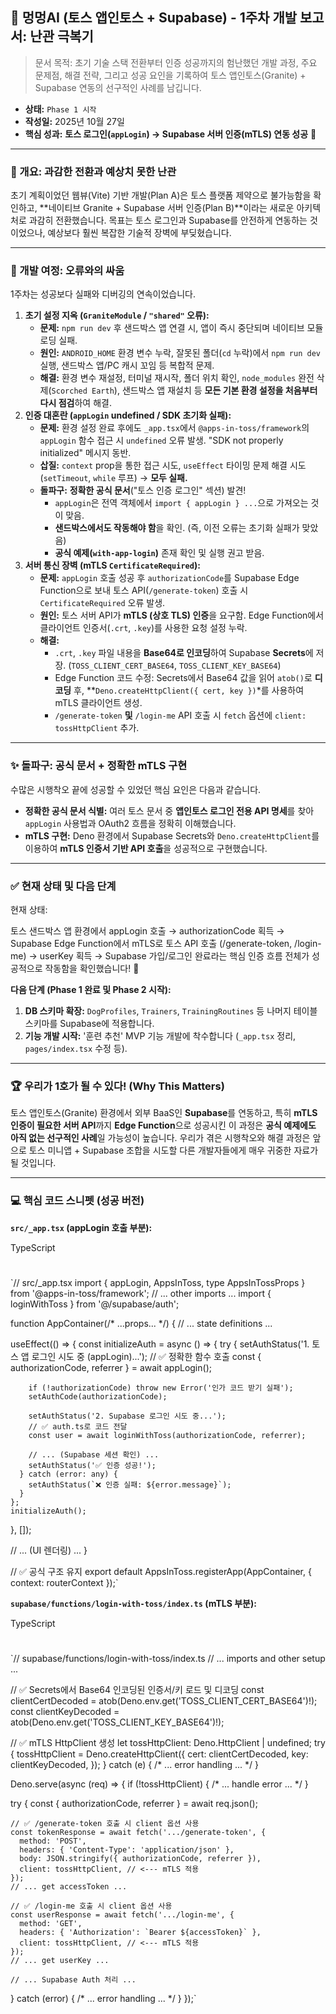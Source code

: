 ## 🚀 멍멍AI (토스 앱인토스 + Supabase) - 1주차 개발 보고서: 난관 극복기

> 문서 목적: 초기 기술 스택 전환부터 인증 성공까지의 험난했던 개발 과정, 주요 문제점, 해결 전략, 그리고 성공 요인을 기록하여 토스 앱인토스(Granite) + Supabase 연동의 선구적인 사례를 남깁니다.
> 
- **상태:** `Phase 1 시작`
- **작성일:** 2025년 10월 27일
- **핵심 성과:** **토스 로그인(`appLogin`) → Supabase 서버 인증(mTLS) 연동 성공** 🎉

---

### 📌 개요: 과감한 전환과 예상치 못한 난관

초기 계획이었던 웹뷰(Vite) 기반 개발(Plan A)은 토스 플랫폼 제약으로 불가능함을 확인하고, **네이티브 Granite + Supabase 서버 인증(Plan B)**이라는 새로운 아키텍처로 과감히 전환했습니다. 목표는 토스 로그인과 Supabase를 안전하게 연동하는 것이었으나, 예상보다 훨씬 복잡한 기술적 장벽에 부딪혔습니다.

---

### 🧗 개발 여정: 오류와의 싸움

1주차는 성공보다 실패와 디버깅의 연속이었습니다.

1. **초기 설정 지옥 (`GraniteModule` / `"shared"` 오류):**
    - **문제:** `npm run dev` 후 샌드박스 앱 연결 시, 앱이 즉시 중단되며 네이티브 모듈 로딩 실패.
    - **원인:** `ANDROID_HOME` 환경 변수 누락, 잘못된 폴더(`cd` 누락)에서 `npm run dev` 실행, 샌드박스 앱/PC 캐시 꼬임 등 복합적 문제.
    - **해결:** 환경 변수 재설정, 터미널 재시작, 폴더 위치 확인, `node_modules` 완전 삭제(`Scorched Earth`), 샌드박스 앱 재설치 등 **모든 기본 환경 설정을 처음부터 다시 점검**하여 해결.
2. **인증 대혼란 (`appLogin` undefined / SDK 초기화 실패):**
    - **문제:** 환경 설정 완료 후에도 `_app.tsx`에서 `@apps-in-toss/framework`의 `appLogin` 함수 접근 시 `undefined` 오류 발생. "SDK not properly initialized" 메시지 동반.
    - **삽질:** `context` prop을 통한 접근 시도, `useEffect` 타이밍 문제 해결 시도(`setTimeout`, `while` 루프) → **모두 실패.**
    - **돌파구:** **정확한 공식 문서**("토스 인증 로그인" 섹션) 발견!
        - `appLogin`은 전역 객체에서 `import { appLogin } ...`으로 가져오는 것이 맞음.
        - **샌드박스에서도 작동해야 함**을 확인. (즉, 이전 오류는 초기화 실패가 맞았음)
        - **공식 예제(`with-app-login`)** 존재 확인 및 실행 권고 받음.
3. **서버 통신 장벽 (mTLS `CertificateRequired`):**
    - **문제:** `appLogin` 호출 성공 후 `authorizationCode`를 Supabase Edge Function으로 보내 토스 API(`/generate-token`) 호출 시 `CertificateRequired` 오류 발생.
    - **원인:** 토스 서버 API가 **mTLS (상호 TLS) 인증**을 요구함. Edge Function에서 클라이언트 인증서(`.crt`, `.key`)를 사용한 요청 설정 누락.
    - **해결:**
        - `.crt`, `.key` 파일 내용을 **Base64로 인코딩**하여 Supabase **Secrets**에 저장. (`TOSS_CLIENT_CERT_BASE64`, `TOSS_CLIENT_KEY_BASE64`)
        - Edge Function 코드 수정: Secrets에서 Base64 값을 읽어 `atob()`로 **디코딩** 후, **`Deno.createHttpClient({ cert, key })`*를 사용하여 mTLS 클라이언트 생성.
        - `/generate-token` **및** `/login-me` API 호출 시 `fetch` 옵션에 `client: tossHttpClient` 추가.

---

### ✨ 돌파구: 공식 문서 + 정확한 mTLS 구현

수많은 시행착오 끝에 성공할 수 있었던 핵심 요인은 다음과 같습니다.

- **정확한 공식 문서 식별:** 여러 토스 문서 중 **앱인토스 로그인 전용 API 명세**를 찾아 `appLogin` 사용법과 OAuth2 흐름을 정확히 이해했습니다.
- **mTLS 구현:** Deno 환경에서 Supabase Secrets와 `Deno.createHttpClient`를 이용하여 **mTLS 인증서 기반 API 호출**을 성공적으로 구현했습니다.

---

### ✅ 현재 상태 및 다음 단계

현재 상태:

토스 샌드박스 앱 환경에서 appLogin 호출 → authorizationCode 획득 → Supabase Edge Function에서 mTLS로 토스 API 호출 (/generate-token, /login-me) → userKey 획득 → Supabase 가입/로그인 완료라는 핵심 인증 흐름 전체가 성공적으로 작동함을 확인했습니다! 🥳

**다음 단계 (Phase 1 완료 및 Phase 2 시작):**

1. **DB 스키마 확장:** `DogProfiles`, `Trainers`, `TrainingRoutines` 등 나머지 테이블 스키마를 Supabase에 적용합니다.
2. **기능 개발 시작:** '훈련 추천' MVP 기능 개발에 착수합니다 (`_app.tsx` 정리, `pages/index.tsx` 수정 등).

---

### 🏆 우리가 1호가 될 수 있다! (Why This Matters)

토스 앱인토스(Granite) 환경에서 외부 BaaS인 **Supabase**를 연동하고, 특히 **mTLS 인증이 필요한 서버 API**까지 **Edge Function**으로 성공시킨 이 과정은 **공식 예제에도 아직 없는 선구적인 사례**일 가능성이 높습니다. 우리가 겪은 시행착오와 해결 과정은 앞으로 토스 미니앱 + Supabase 조합을 시도할 다른 개발자들에게 매우 귀중한 자료가 될 것입니다.

---

### 💻 핵심 코드 스니펫 (성공 버전)

**`src/_app.tsx` (appLogin 호출 부분):**

TypeScript

# 

`// src/_app.tsx
import { appLogin, AppsInToss, type AppsInTossProps } from '@apps-in-toss/framework';
// ... other imports ...
import { loginWithToss } from '@/supabase/auth';

function AppContainer(/* ...props... */) {
  // ... state definitions ...

  useEffect(() => {
    const initializeAuth = async () => {
      try {
        setAuthStatus('1. 토스 앱 로그인 시도 중 (appLogin)...');
        // ✅ 정확한 함수 호출
        const { authorizationCode, referrer } = await appLogin();

        if (!authorizationCode) throw new Error('인가 코드 받기 실패');
        setAuthCode(authorizationCode);

        setAuthStatus('2. Supabase 로그인 시도 중...');
        // ✅ auth.ts로 코드 전달
        const user = await loginWithToss(authorizationCode, referrer);

        // ... (Supabase 세션 확인) ...
        setAuthStatus('✅ 인증 성공!');
      } catch (error: any) {
        setAuthStatus(`❌ 인증 실패: ${error.message}`);
      }
    };
    initializeAuth();
  }, []);

  // ... (UI 렌더링) ...
}

// ✅ 공식 구조 유지
export default AppsInToss.registerApp(AppContainer, { context: routerContext });`

**`supabase/functions/login-with-toss/index.ts` (mTLS 부분):**

TypeScript

# 

`// supabase/functions/login-with-toss/index.ts
// ... imports and other setup ...

// ✅ Secrets에서 Base64 인코딩된 인증서/키 로드 및 디코딩
const clientCertDecoded = atob(Deno.env.get('TOSS_CLIENT_CERT_BASE64')!);
const clientKeyDecoded = atob(Deno.env.get('TOSS_CLIENT_KEY_BASE64')!);

// ✅ mTLS HttpClient 생성
let tossHttpClient: Deno.HttpClient | undefined;
try {
  tossHttpClient = Deno.createHttpClient({
    cert: clientCertDecoded,
    key: clientKeyDecoded,
  });
} catch (e) { /* ... error handling ... */ }

Deno.serve(async (req) => {
  if (!tossHttpClient) { /* ... handle error ... */ }

  try {
    const { authorizationCode, referrer } = await req.json();

    // ✅ /generate-token 호출 시 client 옵션 사용
    const tokenResponse = await fetch('.../generate-token', {
      method: 'POST',
      headers: { 'Content-Type': 'application/json' },
      body: JSON.stringify({ authorizationCode, referrer }),
      client: tossHttpClient, // <--- mTLS 적용
    });
    // ... get accessToken ...

    // ✅ /login-me 호출 시 client 옵션 사용
    const userResponse = await fetch('.../login-me', {
      method: 'GET',
      headers: { 'Authorization': `Bearer ${accessToken}` },
      client: tossHttpClient, // <--- mTLS 적용
    });
    // ... get userKey ...

    // ... Supabase Auth 처리 ...

  } catch (error) { /* ... error handling ... */ }
});`